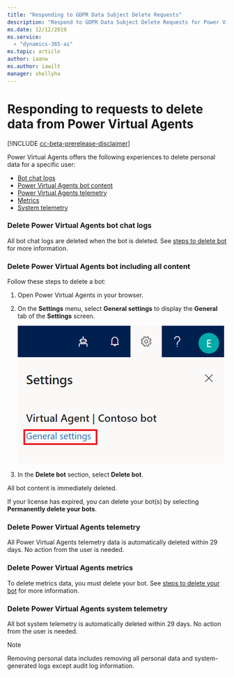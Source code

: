 ```yaml
---
title: "Responding to GDPR Data Subject Delete Requests"
description: "Respond to GDPR Data Subject Delete Requests for Power Virtual Agents."
ms.date: 12/12/2019
ms.service:
  - "dynamics-365-ai"
ms.topic: article
author: iaanw
ms.author: iawilt
manager: shellyha
---
```


# Responding to requests to delete data from Power Virtual Agents

[!INCLUDE [cc-beta-prerelease-disclaimer](includes/cc-beta-prerelease-disclaimer.md)]

Power Virtual Agents offers the following experiences to delete personal data for a specific user:

* [Bot chat logs](#delete-power-virtual-agents-bot-chat-logs)
* [Power Virtual Agents bot content](#delete-power-virtual-agents-bot-including-all-content)
* [Power Virtual Agents telemetry](#delete-power-virtual-agents-telemetry)
* [Metrics](#delete-power-virtual-agents-metrics)
* [System telemetry](#delete-power-virtual-agents-system-telemetry)

### Delete Power Virtual Agents bot chat logs

All bot chat logs are deleted when the bot is deleted. See [steps to delete bot](#delete-power-virtual-agents-bot-including-all-content) for more information.

### Delete Power Virtual Agents bot including all content

Follow these steps to delete a bot:

1. Open Power Virtual Agents in your browser.
2. On the **Settings** menu, select **General settings** to display the **General** tab of the **Settings** screen.

   ![General settings](media/general-settings.png)

3. In the **Delete bot** section, select **Delete bot**.

All bot content is immediately deleted.

If your license has expired, you can delete your bot(s) by selecting **Permanently delete your bots**.

### Delete Power Virtual Agents telemetry

All Power Virtual Agents telemetry data is automatically deleted within 29 days. No action from the user is needed.

### Delete Power Virtual Agents metrics

To delete metrics data, you must delete your bot. See [steps to delete your bot](#delete-power-virtual-agents-bot-including-all-content) for more information.

### Delete Power Virtual Agents system telemetry

All bot system telemetry is automatically deleted within 29 days. No action from the user is needed.

> [!NOTE]
> Removing personal data includes removing all personal data and system-generated logs except audit log information.
